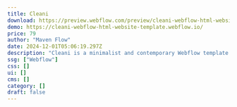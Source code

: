 ```yaml
---
title: Cleani
download: https://preview.webflow.com/preview/cleani-webflow-html-website-template?utm_medium=preview_link&utm_source=designer&utm_content=cleani-webflow-html-website-template&preview=305fb58cda5df4fa8dc49a5afd57b024&locale=en&workflow=sitePreview
demo: https://cleani-webflow-html-website-template.webflow.io/
price: 79
author: "Maven Flow"
date: 2024-12-01T05:06:19.297Z
description: "Cleani is a minimalist and contemporary Webflow template with sections for services, testimonials, and contact forms. Its responsive design makes it simple to customize for small businesses. ideal for new businesses!"
ssg: ["Webflow"]
css: []
ui: []
cms: []
category: []
draft: false
---
```

